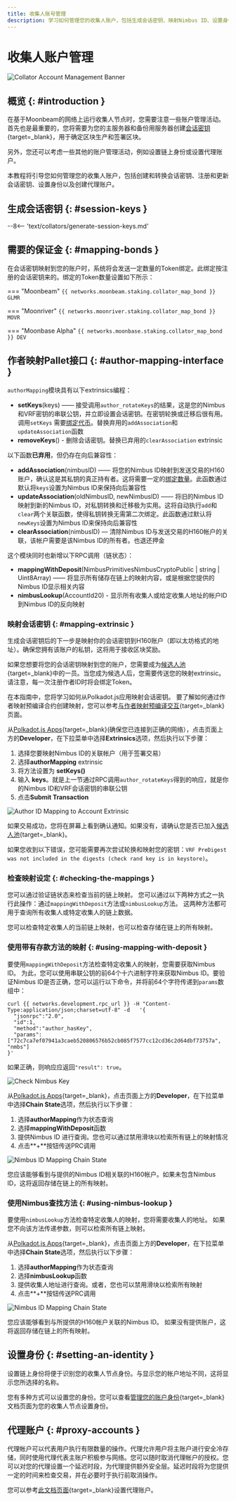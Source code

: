 ```yaml
---
title: 收集人账号管理
description: 学习如何管理您的收集人账户，包括生成会话密钥、映射Nimbus ID、设置身份以及创建代理账户。
---
```


# 收集人账户管理

![Collator Account Management Banner](/images/node-operators/networks/collators/account-management/account-management-banner.png)

## 概览 {: #introduction }

在基于Moonbeam的网络上运行收集人节点时，您需要注意一些账户管理活动。首先也是最重要的，您将需要为您的主服务器和备份用服务器创建[会话密钥](https://wiki.polkadot.network/docs/learn-keys#session-keys){target=_blank}，用于确定区块生产和签署区块。

另外，您还可以考虑一些其他的账户管理活动，例如设置链上身份或设置代理账户。

本教程将引导您如何管理您的收集人账户，包括创建和转换会话密钥、注册和更新会话密钥、设置身份以及创建代理账户。

## 生成会话密钥 {: #session-keys }

--8<-- 'text/collators/generate-session-keys.md'

## 需要的保证金 {: #mapping-bonds }

在会话密钥映射到您的账户时，系统将会发送一定数量的Token绑定。此绑定按注册的会话密钥来的。绑定的Token数量设置如下所示：

=== "Moonbeam"
    ```
    {{ networks.moonbeam.staking.collator_map_bond }} GLMR
    ```

=== "Moonriver"
    ```
    {{ networks.moonriver.staking.collator_map_bond }} MOVR
    ```

=== "Moonbase Alpha"
    ```
    {{ networks.moonbase.staking.collator_map_bond }} DEV
    ```

## 作者映射Pallet接口 {: #author-mapping-interface }

`authorMapping`模块具有以下extrinsics编程：

 - **setKeys**(keys) —— 接受调用`author_rotateKeys`的结果，这是您的Nimbus和VRF密钥的串联公钥，并立即设置会话密钥。在密钥轮换或迁移后很有用。调用`setKeys` 需要[绑定代币](#mapping-bonds)。替换弃用的`addAssociation`和`updateAssociation`函数
- **removeKeys**() - 删除会话密钥。替换已弃用的`clearAssociation` extrinsic

以下函数**已弃用**，但仍存在向后兼容性：

 - **addAssociation**(nimbusID) —— 将您的Nimbus ID映射到发送交易的H160账户，确认这是其私钥的真正持有者。这将需要一定的[绑定数量](#需要的保证金--mapping-bonds)。此函数通过默认将`keys`设置为Nimbus ID来保持向后兼容性
 - **updateAssociation**(oldNimbusID, newNimbusID) —— 将旧的Nimbus ID映射到新的Nimbus ID，对私钥转换和迁移极为实用。这将自动执行`add`和`clear`两个关联函数，使得私钥转换无需第二次绑定。此函数通过默认将`newKeys`设置为Nimbus ID来保持向后兼容性
 - **clearAssociation**(nimbusID) — 清除Nimbus ID与发送交易的H160帐户的关联，该帐户需要是该Nimbus ID的所有者。也退还押金

这个模块同时也新增以下RPC调用（链状态）：

- **mappingWithDeposit**(NimbusPrimitivesNimbusCryptoPublic | string | Uint8Array) —— 将显示所有储存在链上的映射内容，或是根据您提供的Nimbus ID显示相关内容
- **nimbusLookup**(AccountId20) - 显示所有收集人或给定收集人地址的帐户ID到Nimbus ID的反向映射

### 映射会话密钥 {: #mapping-extrinsic }

生成会话密钥后的下一步是映射你的会话密钥到H160账户（即以太坊格式的地址）。确保您拥有该账户的私钥，这将用于接收区块奖励。

如果您想要将您的会话密钥映射到您的账户，您需要成为[候选人池](/node-operators/networks/collators/activities/#become-a-candidate){target=_blank}中的一员。当您成为候选人后，您需要传送您的映射extrinsic。请注意，每一次注册作者ID时将会绑定Token。

在本指南中，您将学习如何从Polkadot.js应用映射会话密钥。 要了解如何通过作者映射预编译合约创建映射，您可以参考[与作者映射预编译交互](/builders/pallets-precompiles/precompiles/author-mapping){target=_blank}页面。

从[Polkadot.js Apps](https://polkadot.js.org/apps/?rpc=wss://wss.api.moonbase.moonbeam.network#/assets){target=_blank}(确保您已连接到正确的网络），点击页面上方的**Developer**，在下拉菜单中选择**Extrinsics**选项，然后执行以下步骤：

 1. 选择您要映射Nimbus ID的关联帐户（用于签署交易）
 2. 选择**authorMapping** extrinsic
 3. 将方法设置为 **setKeys()**
 4. 输入 **keys**。就是上一节通过RPC调用`author_rotateKeys`得到的响应，就是你的Nimbus ID和VRF会话密钥的串联公钥
 5. 点击**Submit Transaction**

![Author ID Mapping to Account Extrinsic](/images/node-operators/networks/collators/account-management/account-3.png)

如果交易成功，您将在屏幕上看到确认通知。如果没有，请确认您是否已加入[候选人池](/node-operators/networks/collators/activities/#become-a-candidate){target=_blank}。

如果您收到以下错误，您可能需要再次尝试轮换和映射您的密钥：`VRF PreDigest was not included in the digests (check rand key is in keystore)`。

### 检查映射设定 {: #checking-the-mappings }

您可以通过验证链状态来检查当前的链上映射。 您可以通过以下两种方式之一执行此操作：通过`mappingWithDeposit`方法或`nimbusLookup`方法。 这两种方法都可用于查询所有收集人或特定收集人的链上数据。

您可以检查特定收集人的当前链上映射，也可以检查存储在链上的所有映射。

### 使用带有存款方法的映射 {: #using-mapping-with-deposit }

要使用`mappingWithDeposit`方法检查特定收集人的映射，您需要获取Nimbus ID。 为此，您可以使用串联公钥的前64个十六进制字符来获取Nimbus ID。要验证Nimbus ID是否正确，您可以运行以下命令，并将前64个字符传递到`params`数组中：

```
curl {{ networks.development.rpc_url }} -H "Content-Type:application/json;charset=utf-8" -d   '{
  "jsonrpc":"2.0",
  "id":1,
  "method":"author_hasKey",
  "params": ["72c7ca7ef07941a3caeb520806576b52cb085f7577cc12cd36c2d64dbf73757a", "nmbs"]
}'
```

如果正确，则响应应返回`"result": true`。

![Check Nimbus Key](/images/node-operators/networks/collators/account-management/account-4.png)

从[Polkadot.js Apps](https://polkadot.js.org/apps/?rpc=wss://wss.api.moonbase.moonbeam.network#/assets){target=_blank}，点击页面上方的**Developer**，在下拉菜单中选择**Chain State**选项，然后执行以下步骤：

 1. 选择**authorMapping**作为状态查询
 2. 选择**mappingWithDeposit**函数
 3. 提供Nimbus ID 进行查询。您也可以通过禁用滑块以检索所有链上的映射情况
 4. 点击**+**按钮传送PRC调用

![Nimbus ID Mapping Chain State](/images/node-operators/networks/collators/account-management/account-5.png)

您应该能够看到与提供的Nimbus ID相关联的H160帐户。如果未包含Nimbus ID，这将返回存储在链上的所有映射。

### 使用Nimbus查找方法 {: #using-nimbus-lookup }

要使用`nimbusLookup`方法检查特定收集人的映射，您将需要收集人的地址。 如果您不向该方法传递参数，则可以检索所有链上映射。

从[Polkadot.js Apps](https://polkadot.js.org/apps/?rpc=wss://wss.api.moonbase.moonbeam.network#/assets){target=_blank}，点击页面上方的**Developer**，在下拉菜单中选择**Chain State**选项，然后执行以下步骤：

 1. 选择**authorMapping**作为状态查询
 2. 选择**nimbusLookup**函数
 3. 提供收集人地址进行查询。或者，您也可以禁用滑块以检索所有映射
 4. 点击**+**按钮传送PRC调用

![Nimbus ID Mapping Chain State](/images/node-operators/networks/collators/account-management/account-6.png)

您应该能够看到与所提供的H160帐户关联的Nimbus ID。 如果没有提供账户，这将返回存储在链上的所有映射。

## 设置身份 {: #setting-an-identity }

设置链上身份将便于识别您的收集人节点身份。与显示您的帐户地址不同，这将显示您所选择的名称。

您有多种方式可以设置您的身份。您可以查看[管理您的账户身份](/tokens/manage/identity/){target=_blank}文档页面为您的收集人节点设置身份。

## 代理账户 {: #proxy-accounts }

代理帐户可以代表用户执行有限数量的操作。代理允许用户将主账户进行安全冷存储，同时使用代理代表主账户积极参与网络。您可以随时取消代理帐户的授权。您可以对您的代理设置一个延迟时段，为代理提供额外安全层。延迟时段将为您提供一定的时间来检查交易，并在必要时于执行前取消操作。

您可以参考[此文档页面](/tokens/manage/proxy-accounts/){target=_blank}设置代理账户。
